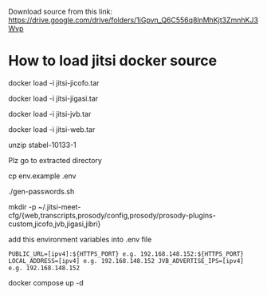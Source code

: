 Download source from this link: https://drive.google.com/drive/folders/1iGpvn_Q6C556q8lnMhKjt3ZmnhKJ3Wvp
# How to load jitsi docker source
docker load -i jitsi-jicofo.tar

docker load -i jitsi-jigasi.tar

docker load -i jitsi-jvb.tar

docker load -i jitsi-web.tar

unzip stabel-10133-1

Plz go to extracted directory

cp env.example .env

./gen-passwords.sh

mkdir -p ~/.jitsi-meet-cfg/{web,transcripts,prosody/config,prosody/prosody-plugins-custom,jicofo,jvb,jigasi,jibri}

add this environment variables into .env file

`PUBLIC_URL=[ipv4]:${HTTPS_PORT} e.g. 192.168.148.152:${HTTPS_PORT}
LOCAL_ADDRESS=[ipv4] e.g. 192.168.148.152
JVB_ADVERTISE_IPS=[ipv4] e.g. 192.168.148.152`

docker compose up -d
